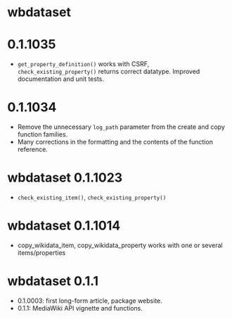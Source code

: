 # wbdataset

# 0.1.1035
* `get_property_definition()` works with CSRF, `check_existing_property()` returns
correct datatype. Improved documentation and unit tests.

# 0.1.1034
* Remove the unnecessary `log_path` parameter from the create and copy function 
families.
* Many corrections in the formatting and the contents of the function reference.
 
# wbdataset 0.1.1023
* `check_existing_item()`, `check_existing_property()`

# wbdataset 0.1.1014
* copy_wikidata_item, copy_wikidata_property works with one or several items/properties

# wbdataset 0.1.1
* 0.1.0003: first long-form article, package website.
* 0.1.1: MediaWiki API vignette and functions.

